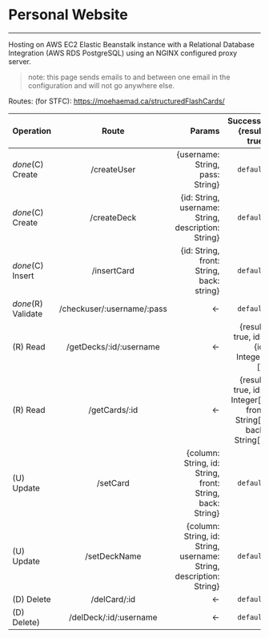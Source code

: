 # Personal Website

---

Hosting on AWS EC2 Elastic Beanstalk instance with a Relational Database Integration (AWS RDS PostgreSQL) using an NGINX configured proxy server.

>note: this page sends emails to and between one email in the configuration and will not go anywhere else.

Routes: (for STFC):
https://moehaemad.ca/structuredFlashCards/

| Operation       | Route           | Params           | Success={result: true}          |
| ------------- |:-------------:|-------------:|-------------:|
| *done*(C) Create  | /createUser | {username: String, pass: String}| `default`|
| *done*(C) Create  | /createDeck | {id: String, username: String, description: String}| `default`      |
| *done*(C) Insert     | /insertCard      | {id: String, front: String, back: string}      | `default`      |
| *done*(R) Validate  | /checkuser/:username/:pass | <-| `default`|
| (R) Read  | /getDecks/:id/:username | <-| {result: true, ids: {id: Integer}[]}       |
| (R) Read  | /getCards/:id | <-| {result: true, ids: Integer[], front: String[], back: String[]}       |
| (U) Update | /setCard      | {column: String, id: String, front: String, back: String}      | `default`      |
| (U) Update | /setDeckName      | {column: String, id: String, username: String, description: String}      | `default`      |
| (D) Delete  | /delCard/:id      | <-| `default`      |
| (D) Delete)  | /delDeck/:id/:username      | <-| `default`      |